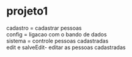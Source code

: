 # projeto1
cadastro = cadastrar pessoas
<br>
config = ligacao com o bando de dados
<br>
sistema = controle pessoas cadastradas
<br>
edit e salveEdit- editar as pessoas cadastradas

